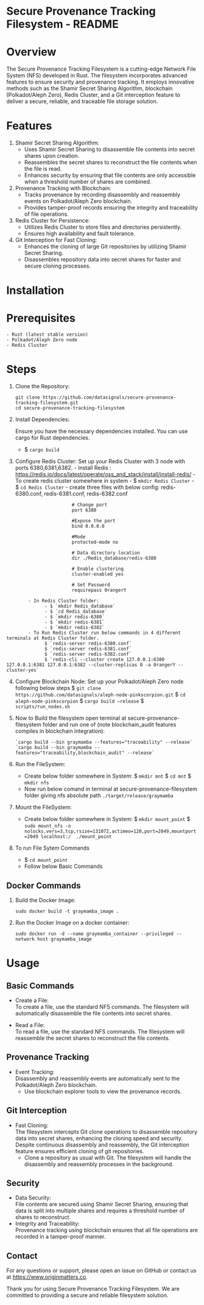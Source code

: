 Secure Provenance Tracking Filesystem - README
==============================================

Overview
========

The Secure Provenance Tracking Filesystem is a cutting-edge Network File System (NFS) developed in Rust. The filesystem incorporates advanced features to ensure security and provenance tracking. It employs innovative methods such as the Shamir Secret Sharing Algorithm, blockchain (Polkadot/Aleph Zero), Redis Cluster, and a Git interception feature to deliver a secure, reliable, and traceable file storage solution.

Features
========

1. Shamir Secret Sharing Algorithm:
    - Uses Shamir Secret Sharing to disassemble file contents into secret shares upon creation.
    - Reassembles the secret shares to reconstruct the file contents when the file is read.
    - Enhances security by ensuring that file contents are only accessible when a threshold number of shares are combined.
2. Provenance Tracking with Blockchain:
    - Tracks provenance by recording disassembly and reassembly events on Polkadot/Aleph Zero blockchain.
    - Provides tamper-proof records ensuring the integrity and traceability of file operations.
3. Redis Cluster for Persistence:
    - Utilizes Redis Cluster to store files and directories  persistently.
    - Ensures high availability and fault tolerance.
4. Git Interception for Fast Cloning:
    - Enhances the cloning of large Git repositories by utilizing Shamir Secret Sharing.
    - Disassembles repository data into secret shares for faster and secure cloning processes.

Installation
============

Prerequisites
=============

 	- Rust (latest stable version)
 	- Polkadot/Aleph Zero node
  	- Redis Cluster

Steps
=====
1. Clone the Repository:

      `git clone https://github.com/datasignals/secure-provenance-tracking-filesystem.git`<br>
      `cd secure-provenance-tracking-filesystem`

2. Install Dependencies:

      Ensure you have the necessary dependencies installed. You can use cargo for Rust dependencies.
      - $ `cargo build`

3. Configure Redis Cluster:
      Set up your Redis Cluster with 3 node with ports 6380,6381,6382.
            - Install Redis : 
                  https://redis.io/docs/latest/operate/oss_and_stack/install/install-redis/
		- To create redis cluster somewhere in system
			- $ `mkdir Redis Cluster`
			- $ `cd Redis Cluster`
 			- create three files with below config: redis-6380.conf, redis-6381.conf, redis-6382.conf
``` shell
                        # Change port 
                        port 6380 

                        #Expose the port
                        bind 0.0.0.0

                        #Mode
                        protected-mode no

                        # Data directory location
                        dir ./Redis_database/redis-6380

                        # Enable clustering  
                        cluster-enabled yes

                        # Set Password
                        requirepass 0rangerY
```
            - In Redis Cluster folder: 
                  - $ `mkdir Redis_database`
                  - $ `cd Redis_database`
                  - $ `mkdir redis-6380`
                  - $ `mkdir redis-6381`
                  - $ `mkdir redis-6382`
            - To Run Redis Cluster run below commands in 4 different terminals at Redis Cluster folder.
                  $ `redis-server redis-6380.conf`
                  $ `redis-server redis-6381.conf`
                  $ `redis-server redis-6382.conf`
                  $ `redis-cli --cluster create 127.0.0.1:6380 127.0.0.1:6381 127.0.0.1:6382 --cluster-replicas 0 -a 0rangerY --cluster-yes`
                  


4. Configure Blockchain Node:
      Set up your Polkadot/Aleph Zero node following below steps
            $ `git clone https://github.com/datasignals/aleph-node-pinkscorpion.git`
		$ `cd aleph-node-pinkscorpion`
 		$ `cargo build —release`
		$ `scripts/run_nodes.sh`

5. Now to Build the filesystem open terminal at secure-provenance-filesystem folder and run one of (note blockchain_audit features compiles in blockchain integration):

       `cargo build --bin graymamba --features="traceability" --release`
       `cargo build --bin graymamba --features="traceability,blockchain_audit" --release`

6. Run the FileSystem:
      - Create below folder somewhere in System: 
            $ `mkdir mnt`
            $ `cd mnt`
            $ `mkdir nfs`
      - Now run below comand in terminal at secure-provenance-filesystem folder giving nfs absolute path
            `./target/release/graymamba`

7. Mount the FileSystem:
      - Create below folder somewhere in System:
            $ `mkdir mount_point`
            $ `sudo mount_nfs -o nolocks,vers=3,tcp,rsize=131072,actimeo=120,port=2049,mountport=2049 localhost:/  ./mount_point`

8. To run File Sytem Commands
      - $ `cd mount_point`
      - Follow below Basic Commands


Docker Commands
---------------

1. Build the Docker Image:

      `sudo docker build -t graymamba_image .`

2. Run the Docker Image on a docker container:

      `sudo docker run -d --name graymamba_container --privileged --network host graymamba_image`


Usage
=====

Basic Commands
--------------

 - Create a File:<br>
 To create a file, use the standard NFS commands. The filesystem will automatically disassemble the file contents into secret shares.

- Read a File:<br>
To read a file, use the standard NFS commands. The filesystem will reassemble the secret shares to reconstruct the file contents.

Provenance Tracking
-------------------

 - Event Tracking:<br>
   Disassembly and reassembly events are automatically sent to the Polkadot/Aleph Zero blockchain.
    - Use blockchain explorer tools to view the provenance records.

Git Interception
----------------

 - Fast Cloning:  
   The filesystem intercepts Git clone operations to disassemble repository data into secret shares, enhancing the cloning speed and security. Despite continuous disassembly and reassembly, the Git interception feature ensures efficient cloning of git repositories.
    - Clone a repository as usual with Git. The filesystem will handle the disassembly and reassembly processes in the background.

Security
--------

 - Data Security:<br>
   File contents are secured using Shamir Secret Sharing, ensuring that data is split into multiple shares and requires a threshold number of shares to reconstruct.
 - Integrity and Traceability:<br>
   Provenance tracking using blockchain ensures that all file operations are recorded in a tamper-proof manner.

Contact
-------

For any questions or support, please open an issue on GitHub or contact us at https://www.originmatters.co.

Thank you for using Secure Provenance Tracking Filesystem. We are committed to providing a secure and reliable filesystem solution.
